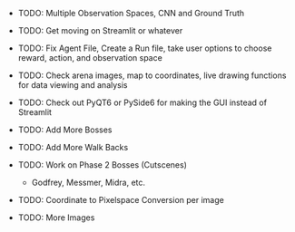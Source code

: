 - TODO: Multiple Observation Spaces, CNN and Ground Truth
- TODO: Get moving on Streamlit or whatever
- TODO: Fix Agent File, Create a Run file, take user options to choose reward, action, and observation space

- TODO: Check arena images, map to coordinates, live drawing functions for data viewing and analysis
- TODO: Check out PyQT6 or PySide6 for making the GUI instead of Streamlit
- TODO: Add More Bosses
- TODO: Add More Walk Backs
- TODO: Work on Phase 2 Bosses (Cutscenes)
    - Godfrey, Messmer, Midra, etc.
- TODO: Coordinate to Pixelspace Conversion per image
- TODO: More Images
